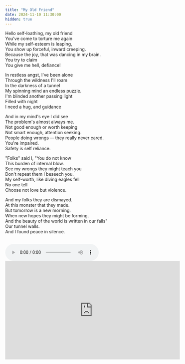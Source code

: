 ```yaml
---
title: "My Old Friend"
date: 2024-11-10 11:30:00
hidden: true
---
```


Hello self-loathing, my old friend <br>
You've come to torture me again <br>
While my self-esteem is leaping, <br>
You show up forceful, inward creeping. <br>
Because the joy, that was dancing in my brain. <br>
You try to claim <br>
You give me hell, defiance! <br>

In restless angst, I've been alone <br>
Through the wildness I'll roam <br>
In the darkness of a tunnel <br>
My spinning mind an endless puzzle. <br>
I'm blinded another passing light <br>
Filled with night <br>
I need a hug, and guidance <br>

And in my mind's eye I did see <br>
The problem's almost always me. <br>
Not good enough or worth keeping <br>
Not smart enough, attention seeking. <br>
People doing wrongs -- they really never cared. <br>
You're impaired. <br>
Safety is self reliance. <br>

"Folks" said I, "You do not know <br>
This burden of internal blow. <br>
See my wrongs they might teach you <br>
Don't repeat them I beseech you. <br>
My self-worth, like diving eagles fell <br>
No one tell <br>
Choose not love but violence. <br>

And my folks they are dismayed. <br>
At this monster that they made. <br>
But tomorrow is a new morning. <br>
When new hopes they might be forming. <br>
And the beauty of the world is written in our falls" <br>
Our tunnel walls. <br>
And I found peace in silence. <br>

<br>

<audio controls>
  <source src="{{ site.baseurl }}/assets/audio/hello-my-old-friend-2024.mp3" type="audio/mp3" />
</audio>

<br>

<iframe width="560" height="315" src="https://www.youtube.com/embed/4fWyzwo1xg0?si=zUz-dmajVEhDc7xy" title="YouTube video player" frameborder="0" allow="accelerometer; autoplay; clipboard-write; encrypted-media; gyroscope; picture-in-picture; web-share" referrerpolicy="strict-origin-when-cross-origin" allowfullscreen></iframe>

